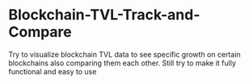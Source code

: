 # Blockchain-TVL-Track-and-Compare

Try to visualize blockchain TVL data to see specific growth on certain blockchains also comparing them each other. Still try to make it fully functional and easy to use
